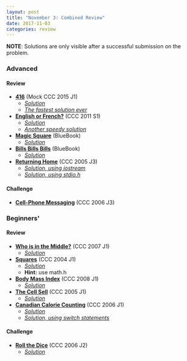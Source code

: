 ```yaml
---
layout: post
title: "November 3: Combined Review"
date: 2017-11-03
categories: review
---
```


**NOTE**: Solutions are only visible after a successful submission on the problem.

### Advanced
#### Review
- [**416**](http://wcipeg.com/problem/mockccc15j1) (Mock CCC 2015 J1)
    - [_Solution_](http://wcipeg.com/submissions/src/510778)
    - [_The fastest solution ever_](http://wcipeg.com/submissions/src/462095)
- [**English or French?**](http://wcipeg.com/problem/ccc11s1) (CCC 2011 S1)
    - [_Solution_](http://wcipeg.com/submissions/src/510427)
    - [_Another speedy solution_](http://wcipeg.com/submissions/src/462103)
- [**Magic Square**](http://wcipeg.com/problem/p175ex5) (BlueBook)
    - [_Solution_](http://wcipeg.com/submissions/src/510790)
- [**Bills Bills Bills**](http://wcipeg.com/problem/p156ex14) (BlueBook)
    - [_Solution_](http://wcipeg.com/submissions/src/510783)
- [**Returning Home**](http://wcipeg.com/problem/ccc05j3) (CCC 2005 J3)
    - [_Solution, using iostream_](http://wcipeg.com/submissions/src/510407)
    - [_Solution, using stdio.h_](http://wcipeg.com/submissions/src/510785)

#### Challenge
- [**Cell-Phone Messaging**](http://wcipeg.com/problem/ccc06j3) (CCC 2006 J3)

### Beginners'
#### Review
- [**Who is in the Middle?**](http://wcipeg.com/problem/ccc07j1) (CCC 2007 J1)
    - [_Solution_](http://wcipeg.com/submissions/src/510510)
- [**Squares**](http://wcipeg.com/problem/ccc04j1) (CCC 2004 J1)
    - [_Solution_](http://wcipeg.com/submissions/src/510248)
    - **Hint:** use math.h
- [**Body Mass Index**](http://wcipeg.com/problem/ccc08j1) (CCC 2008 J1)
    - [_Solution_](http://wcipeg.com/submissions/src/510770)
- [**The Cell Sell**](http://wcipeg.com/problem/ccc05j1) (CCC 2005 J1)
    - [_Solution_](http://wcipeg.com/submissions/src/510245)
- [**Canadian Calorie Counting**](http://wcipeg.com/problem/ccc06j1) (CCC 2006 J1)
    - [_Solution_](http://wcipeg.com/submissions/src/510249)
    - [_Solution, using switch statements_](http://wcipeg.com/submissions/src/510251)

#### Challenge
- [**Roll the Dice**](http://wcipeg.com/problem/ccc06j2) (CCC 2006 J2)
    - [_Solution_](http://wcipeg.com/submissions/src/510255)

